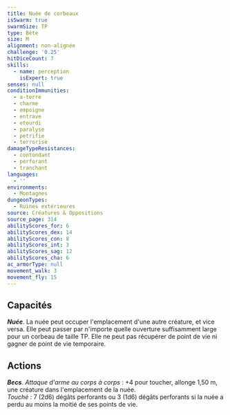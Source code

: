 ```yaml
---
title: Nuée de corbeaux
isSwarm: true
swarmSize: TP
type: Bête
size: M
alignment: non-alignée
challenge: '0.25'
hitDiceCount: 7
skills:
  - name: perception
    isExpert: true
senses: null
conditionImmunities:
  - a-terre
  - charme
  - empoigne
  - entrave
  - etourdi
  - paralyse
  - petrifie
  - terrorise
damageTypeResistances:
  - contondant
  - perforant
  - tranchant
languages:
  - ''
environments:
  - Montagnes
dungeonTypes:
  - Ruines extérieures
source: Créatures & Oppositions
source_page: 314
abilityScores_for: 6
abilityScores_dex: 14
abilityScores_con: 8
abilityScores_int: 3
abilityScores_sag: 12
abilityScores_cha: 6
ac_armorType: null
movement_walk: 3
movement_fly: 15
---
```

## Capacités
_**Nuée**_. La nuée peut occuper l'emplacement d'une autre créature, et vice versa. Elle peut passer par n'importe quelle ouverture suffisamment large pour un corbeau de taille TP. Elle ne peut pas récupérer de point de vie ni gagner de point de vie temporaire.

## Actions
_**Becs**_. _Attaque d'arme au corps à corps_ : +4 pour toucher, allonge 1,50 m, une créature dans l'emplacement de la nuée.  
_Touché_ : 7 (2d6) dégâts perforants ou 3 (1d6) dégâts perforants si la nuée a perdu au moins la moitié de ses points de vie.
